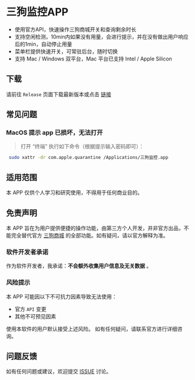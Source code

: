 # 三狗监控APP

- 使用官方API，快速操作三狗商城开关和查询剩余时长
- 支持空闲检测，10min内如果没有用量，会进行提示，并在没有做出用户响应后的1min，自动停止用量
- 菜单栏提供快速开关，可常驻后台，随时切换
- 支持 Mac / Windows 双平台，Mac 平台已支持 Intel / Apple Silicon

## 下载

请前往 `Release` 页面下载最新版本或点击 [链接](https://github.com/orangelckc/td-monitor/releases/latest)

## 常见问题

### MacOS 提示 app 已损坏，无法打开

> 打开 “终端” 执行如下命令（根据提示输入密码即可）：

```bash
 sudo xattr -dr com.apple.quarantine /Applications/三狗监控.app
```

## 适用范围

本 APP 仅供个人学习和研究使用，不得用于任何商业目的。

## 免责声明

本 APP 旨在为用户提供便捷的操作功能，由第三方个人开发，并非官方出品，不能完全替代官方 [三狗商城](https://shop.tdcloud.cc/) 的全部功能。如有疑问，请以官方解释为准。

### 软件开发者承诺

作为软件开发者，我承诺：**不会额外收集用户信息及无关数据** 。

### 风险提示

本 APP 可能因以下不可抗力因素导致无法使用：

- 官方 `API` 变更
- 其他不可预见因素

使用本软件的用户默认接受上述风险。 如有任何疑问，请联系官方进行详细咨询。

## 问题反馈

如有任何问题或建议，欢迎提交 [ISSUE](https://github.com/orangelckc/td-monitor/issues/new) 讨论。
